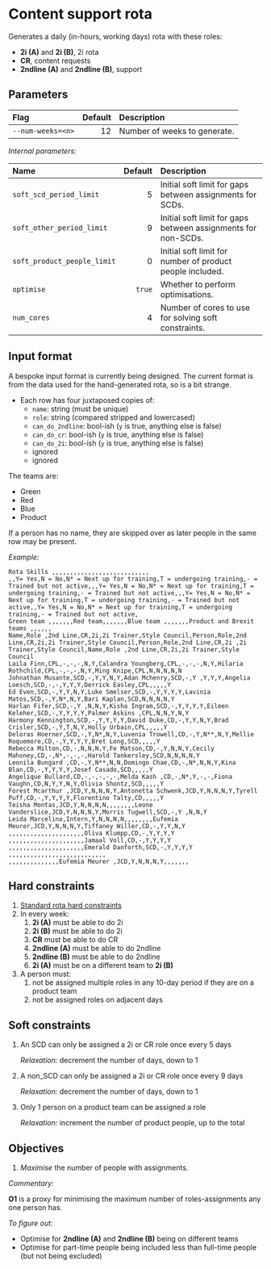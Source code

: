 Content support rota
====================

Generates a daily (in-hours, working days) rota with these roles:

- **2i (A)** and **2i (B)**, 2i rota
- **CR**, content requests
- **2ndline (A)** and **2ndline (B)**, support

Parameters
----------

| Flag              | Default | Description                  |
|:------------------| -------:|:---------------------------- |
| `--num-weeks=<n>` |      12 | Number of weeks to generate. |

*Internal parameters:*

| Name                        | Default | Description                                                   |
|:--------------------------- | -------:|:------------------------------------------------------------- |
| `soft_scd_period_limit`     |       5 | Initial soft limit for gaps between assignments for SCDs.     |
| `soft_other_period_limit`   |       9 | Initial soft limit for gaps between assignments for non-SCDs. |
| `soft_product_people_limit` |       0 | Initial soft limit for number of product people included.     |
| `optimise`                  |  `true` | Whether to perform optimisations.                             |
| `num_cores`                 |       4 | Number of cores to use for solving soft constraints.          |


Input format
------------

A bespoke input format is currently being designed.  The current
format is from the data used for the hand-generated rota, so is a bit
strange.

- Each row has four juxtaposed copies of:
  - `name`: string (must be unique)
  - `role`: string (compared stripped and lowercased)
  - `can_do_2ndline`: bool-ish (`y` is true, anything else is false)
  - `can_do_cr`: bool-ish (`y` is true, anything else is false)
  - `can_do_2i`: bool-ish (`y` is true, anything else is false)
  - ignored
  - ignored

The teams are:

- Green
- Red
- Blue
- Product

If a person has no name, they are skipped over as later people in the
same row may be present.

*Example:*

```csv
Rota Skills ,,,,,,,,,,,,,,,,,,,,,,,,,,,
,,Y= Yes,N = No,N* = Next up for training,T = undergoing training,- = Trained but not active,,,Y= Yes,N = No,N* = Next up for training,T = undergoing training,- = Trained but not active,,,Y= Yes,N = No,N* = Next up for training,T = undergoing training,- = Trained but not active,,Y= Yes,N = No,N* = Next up for training,T = undergoing training,- = Trained but not active,
Green team ,,,,,,,Red team,,,,,,,Blue team ,,,,,,,Product and Brexit  teams ,,,,,,
Name,Role ,2nd Line,CR,2i,2i Trainer,Style Council,Person,Role,2nd Line,CR,2i,2i Trainer,Style Council,Person,Role,2nd Line,CR,2i ,2i Trainer,Style Council,Name,Role ,2nd Line,CR,2i,2i Trainer,Style Council
Laila Finn,CPL,-,-,-,N,Y,Calandra Youngberg,CPL,-,-,-,N,Y,Hilaria Rothchild,CPL,-,-,-,N,Y,Ming Knipe,CPL,N,N,N,N,N
Johnathan Musante,SCD,-,Y,Y,N,Y,Adan Mchenry,SCD,-,Y ,Y,Y,Y,Angelia Loesch,SCD,-,-,Y,Y,Y,Derrick Easley,CPL,,,,,Y
Ed Even,SCD,-,Y,Y,N,Y,Luke Smelser,SCD,-,Y,Y,Y,Y,Lavinia Matos,SCD,-,Y,N*,N,Y,Bari Kaplan,SCD,N,N,N,N,Y
Harlan Fifer,SCD,-,Y ,N,N,Y,Kisha Ingram,SCD,-,Y,Y,Y,Y,Eileen Keleher,SCD,-,Y,Y,Y,Y,Palmer Askins ,CPL,N,N,Y,N,Y
Harmony Kennington,SCD,-,Y,Y,Y,Y,David Duke,CD,-,Y,Y,N,Y,Brad Crisler,SCD,-,Y,T,N,Y,Holly Urbain,CPL,,,,,Y
Deloras Hoerner,SCD,-,Y,N*,N,Y,Luvenia Trowell,CD,-,Y,N**,N,Y,Mellie Roquemore,CD,-,Y,Y,Y,Y,Bret Long,SCD,,,,,Y
Rebecca Milton,CD,-,N,N,N,Y,Fe Matson,CD,-,Y,N,N,Y,Cecily Mahoney,CD,-,N*,-,-,-,Harold Tankersley,SCD,N,N,N,N,Y
Leonila Bungard ,CD,-,Y,N**,N,N,Domingo Chae,CD,-,N*,N,N,Y,Kina Blan,CD,-,Y,Y,Y,Y,Josef Casado,SCD,,,,,Y
Angelique Bullard,CD,-,-,-,-,-,Melda Kash ,CD,-,N*,Y,-,-,Fiona Vaughn,CD,N,Y,Y,N,Y,Olivia Shontz,SCD,,,,,Y
Forest Mcarthur ,JCD,Y,N,N,N,Y,Antonetta Schwenk,JCD,Y,N,N,N,Y,Tyrell Puff,CD,-,Y,Y,Y,Y,Florentino Talty,CD,,,,,Y
Teisha Montas,JCD,Y,N,N,N,N,,,,,,,,Leone Vanderslice,JCD,Y,N,N,N,Y,Morris Tugwell,SCD,-,Y ,N,N,Y
Leida Marcelino,Intern,Y,N,N,N,N,,,,,,,,Eufemia Meurer,JCD,Y,N,N,N,Y,Tiffaney Willer,CD,-,Y,Y,N,Y
,,,,,,,,,,,,,,,,,,,,,Oliva Klumpp,CD,-,Y,Y,Y,Y
,,,,,,,,,,,,,,,,,,,,,Jamaal Voll,CD,-,Y,Y,Y,Y
,,,,,,,,,,,,,,,,,,,,,Emerald Danforth,SCD,-,Y,Y,Y,Y
,,,,,,,,,,,,,,,,,,,,,,,,,,,
,,,,,,,,,,,,,,Eufemia Meurer ,JCD,Y,N,N,N,Y,,,,,,,
```


Hard constraints
----------------

1. [Standard rota hard constraints](rota.md#standard-constraints)
2. In every week:
   1. **2i (A)** must be able to do 2i
   2. **2i (B)** must be able to do 2i
   3. **CR** must be able to do CR
   4. **2ndline (A)** must be able to do 2ndline
   5. **2ndline (B)** must be able to do 2ndline
   6. **2i (A)** must be on a different team to **2i (B)**
3. A person must:
   1. not be assigned multiple roles in any 10-day period if they are on a product team
   2. not be assigned roles on adjacent days


Soft constraints
----------------

1. An SCD can only be assigned a 2i or CR role once every 5 days

    *Relaxation:* decrement the number of days, down to 1

2. A non_SCD can only be assigned a 2i or CR role once every 9 days

    *Relaxation:* decrement the number of days, down to 1

3. Only 1 person on a product team can be assigned a role

    *Relaxation:* increment the number of product people, up to the total


Objectives
----------

1. *Maximise* the number of people with assignments.

*Commentary:*

**O1** is a proxy for minimising the maximum number of roles-assignments any one person has.

*To figure out:*

- Optimise for **2ndline (A)** and **2ndline (B)** being on different teams
- Optimise for part-time people being included less than full-time people (but not being excluded)
